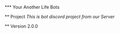*** Your Another Life Bots

** Project
_This is bot discord project from our Server_

** Version
2.0.0
